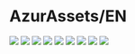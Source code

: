 # AzurAssets/EN
![](https://img.shields.io/badge/EN-8.2.135-blue?style=flat-square)
![](https://img.shields.io/badge/CV-532-blue?style=flat-square)
![](https://img.shields.io/badge/L2D-608-blue?style=flat-square)
![](https://img.shields.io/badge/PIC-22-blue?style=flat-square)
![](https://img.shields.io/badge/BGM-22-blue?style=flat-square)
![](https://img.shields.io/badge/CIPHER-36-blue?style=flat-square)
![](https://img.shields.io/badge/MANGA-54-blue?style=flat-square)
![](https://img.shields.io/badge/PAINTING-186-blue?style=flat-square)
![](https://img.shields.io/badge/DORM-25-blue?style=flat-square)